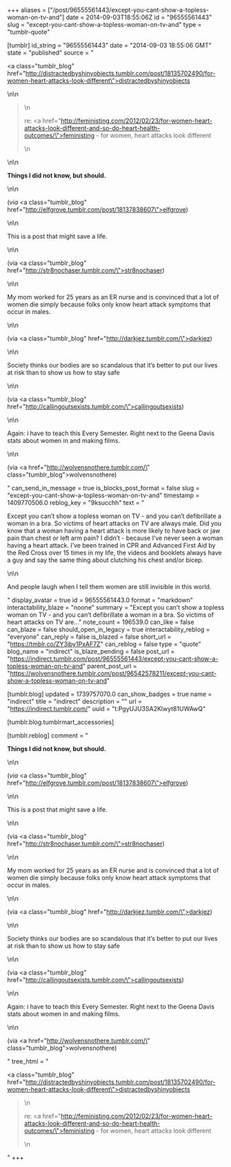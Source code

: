 +++
aliases = ["/post/96555561443/except-you-cant-show-a-topless-woman-on-tv-and"]
date = 2014-09-03T18:55:06Z
id = "96555561443"
slug = "except-you-cant-show-a-topless-woman-on-tv-and"
type = "tumblr-quote"

[tumblr]
id_string = "96555561443"
date = "2014-09-03 18:55:06 GMT"
state = "published"
source = "<p><a class=\"tumblr_blog\" href=\"http://distractedbyshinyobjects.tumblr.com/post/18135702490/for-women-heart-attacks-look-different\">distractedbyshinyobjects</a></p>\n\n<blockquote>\n<p>re: <a href=\"http://feministing.com/2012/02/23/for-women-heart-attacks-look-different-and-so-do-heart-health-outcomes/\">feministing - for women, heart attacks look different</a></p>\n</blockquote>\n\n<p><strong>Things I did not know, but should.</strong></p>\n\n<p>(<em>via</em> <a class=\"tumblr_blog\" href=\"http://elfgrove.tumblr.com/post/18137838607\">elfgrove</a>)</p>\n\n<p>This is a post that might save a life. </p>\n\n<p>(via <a class=\"tumblr_blog\" href=\"http://str8nochaser.tumblr.com/\">str8nochaser</a>)</p>\n\n<p>My mom worked for 25 years as an ER nurse and is convinced that a lot of women die simply because folks only know heart attack symptoms that occur in males. </p>\n\n<p>(via <a class=\"tumblr_blog\" href=\"http://darkjez.tumblr.com/\">darkjez</a>)</p>\n\n<p>Society thinks our bodies are so scandalous that it’s better to put our lives at risk than to show us how to stay safe</p>\n\n<p>(via <a class=\"tumblr_blog\" href=\"http://callingoutsexists.tumblr.com/\">callingoutsexists</a>)</p>\n\n<p>Again: i have to teach this Every Semester. Right next to the Geena Davis stats about women in and making films.</p>\n\n<p>(via <a href=\"http://wolvensnothere.tumblr.com/\" class=\"tumblr_blog\">wolvensnothere</a>)</p>"
can_send_in_message = true
is_blocks_post_format = false
slug = "except-you-cant-show-a-topless-woman-on-tv-and"
timestamp = 1409770506.0
reblog_key = "9ksucchh"
text = "<p>Except you can’t show a topless woman on TV - and you can’t defibrillate a woman in a bra. So victims of heart attacks on TV are always male. Did you know that a woman having a heart attack is more likely to have back or jaw pain than chest or left arm pain? I didn’t - because I’ve never seen a woman having a heart attack. I’ve been trained in CPR and Advanced First Aid by the Red Cross over 15 times in my life, the videos and booklets always have a guy and say the same thing about clutching his chest and/or bicep. </p>\n\n<p>And people laugh when I tell them women are still invisible in this world.</p>"
display_avatar = true
id = 96555561443.0
format = "markdown"
interactability_blaze = "noone"
summary = "Except you can’t show a topless woman on TV - and you can’t defibrillate a woman in a bra. So victims of heart attacks on TV are..."
note_count = 196539.0
can_like = false
can_blaze = false
should_open_in_legacy = true
interactability_reblog = "everyone"
can_reply = false
is_blazed = false
short_url = "https://tmblr.co/ZY3jby1PxAF7Z"
can_reblog = false
type = "quote"
blog_name = "indirect"
is_blaze_pending = false
post_url = "https://indirect.tumblr.com/post/96555561443/except-you-cant-show-a-topless-woman-on-tv-and"
parent_post_url = "https://wolvensnothere.tumblr.com/post/96542578211/except-you-cant-show-a-topless-woman-on-tv-and"

[tumblr.blog]
updated = 1739757070.0
can_show_badges = true
name = "indirect"
title = "indirect"
description = ""
url = "https://indirect.tumblr.com/"
uuid = "t:PgyUJU3SA2Klwyt81UWAwQ"

[tumblr.blog.tumblrmart_accessories]

[tumblr.reblog]
comment = "<p><strong>Things I did not know, but should.</strong></p>\n\n<p>(<em>via</em> <a class=\"tumblr_blog\" href=\"http://elfgrove.tumblr.com/post/18137838607\">elfgrove</a>)</p>\n\n<p>This is a post that might save a life. </p>\n\n<p>(via <a class=\"tumblr_blog\" href=\"http://str8nochaser.tumblr.com/\">str8nochaser</a>)</p>\n\n<p>My mom worked for 25 years as an ER nurse and is convinced that a lot of women die simply because folks only know heart attack symptoms that occur in males. </p>\n\n<p>(via <a class=\"tumblr_blog\" href=\"http://darkjez.tumblr.com/\">darkjez</a>)</p>\n\n<p>Society thinks our bodies are so scandalous that it’s better to put our lives at risk than to show us how to stay safe</p>\n\n<p>(via <a class=\"tumblr_blog\" href=\"http://callingoutsexists.tumblr.com/\">callingoutsexists</a>)</p>\n\n<p>Again: i have to teach this Every Semester. Right next to the Geena Davis stats about women in and making films.</p>\n\n<p>(via <a href=\"http://wolvensnothere.tumblr.com/\" class=\"tumblr_blog\">wolvensnothere</a>)</p>"
tree_html = "<p><a class=\"tumblr_blog\" href=\"http://distractedbyshinyobjects.tumblr.com/post/18135702490/for-women-heart-attacks-look-different\">distractedbyshinyobjects</a></p><blockquote>\n<p>re: <a href=\"http://feministing.com/2012/02/23/for-women-heart-attacks-look-different-and-so-do-heart-health-outcomes/\">feministing - for women, heart attacks look different</a></p>\n</blockquote>"
+++
